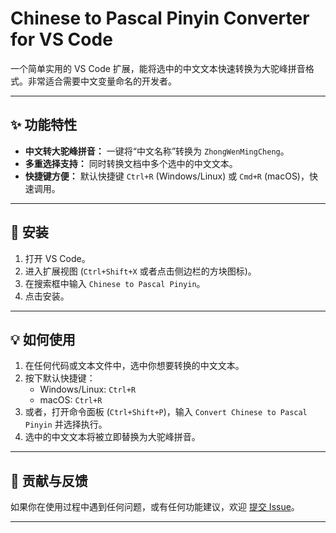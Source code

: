 # Chinese to Pascal Pinyin Converter for VS Code

一个简单实用的 VS Code 扩展，能将选中的中文文本快速转换为大驼峰拼音格式。非常适合需要中文变量命名的开发者。

---

## ✨ 功能特性

-   **中文转大驼峰拼音：** 一键将“中文名称”转换为 `ZhongWenMingCheng`。
-   **多重选择支持：** 同时转换文档中多个选中的中文文本。
-   **快捷键方便：** 默认快捷键 `Ctrl+R` (Windows/Linux) 或 `Cmd+R` (macOS)，快速调用。

---

## 🚀 安装

1.  打开 VS Code。
2.  进入扩展视图 (`Ctrl+Shift+X` 或者点击侧边栏的方块图标)。
3.  在搜索框中输入 `Chinese to Pascal Pinyin`。
4.  点击安装。

---

## 💡 如何使用

1.  在任何代码或文本文件中，选中你想要转换的中文文本。
2.  按下默认快捷键：
    -   Windows/Linux: `Ctrl+R`
    -   macOS: `Ctrl+R`
3.  或者，打开命令面板 (`Ctrl+Shift+P`)，输入 `Convert Chinese to Pascal Pinyin` 并选择执行。
4.  选中的中文文本将被立即替换为大驼峰拼音。

---

## 🤝 贡献与反馈

如果你在使用过程中遇到任何问题，或有任何功能建议，欢迎 [提交 Issue](https://github.com/b123b123/chinese-to-pascal-pinyin/issues)。

---
